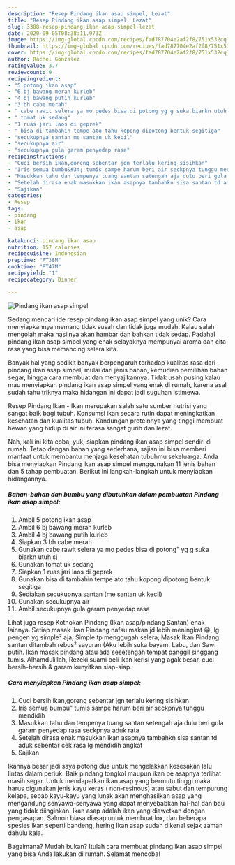 ```yaml
---
description: "Resep Pindang ikan asap simpel, Lezat"
title: "Resep Pindang ikan asap simpel, Lezat"
slug: 3388-resep-pindang-ikan-asap-simpel-lezat
date: 2020-09-05T08:38:11.973Z
image: https://img-global.cpcdn.com/recipes/fad787704e2af2f8/751x532cq70/pindang-ikan-asap-simpel-foto-resep-utama.jpg
thumbnail: https://img-global.cpcdn.com/recipes/fad787704e2af2f8/751x532cq70/pindang-ikan-asap-simpel-foto-resep-utama.jpg
cover: https://img-global.cpcdn.com/recipes/fad787704e2af2f8/751x532cq70/pindang-ikan-asap-simpel-foto-resep-utama.jpg
author: Rachel Gonzalez
ratingvalue: 3.7
reviewcount: 9
recipeingredient:
- "5 potong ikan asap"
- "6 bj bawang merah kurleb"
- "4 bj bawang putih kurleb"
- "3 bh cabe merah"
- " cabe rawit selera ya mo pedes bisa di potong yg g suka biarkn utuh sj"
- " tomat uk sedang"
- "1 ruas jari laos di geprek"
- " bisa di tambahin tempe ato tahu kopong dipotong bentuk segitiga"
- "secukupnya santan me santan uk kecil"
- "secukupnya air"
- "secukupnya gula garam penyedap rasa"
recipeinstructions:
- "Cuci bersih ikan,goreng sebentar jgn terlalu kering sisihkan"
- "Iris semua bumbu&#34; tumis sampe harum beri air seckpnya tunggu mendidih"
- "Masukkan tahu dan tempenya tuang santan setengah aja dulu beri gula garam penyedap rasa seckpnya aduk rata"
- "Setelah dirasa enak masukkan ikan asapnya tambahkn sisa santan td aduk sebentar cek rasa lg mendidih angkat"
- "Sajikan"
categories:
- Resep
tags:
- pindang
- ikan
- asap

katakunci: pindang ikan asap 
nutrition: 157 calories
recipecuisine: Indonesian
preptime: "PT38M"
cooktime: "PT47M"
recipeyield: "1"
recipecategory: Dinner

---
```



![Pindang ikan asap simpel](https://img-global.cpcdn.com/recipes/fad787704e2af2f8/751x532cq70/pindang-ikan-asap-simpel-foto-resep-utama.jpg)

Sedang mencari ide resep pindang ikan asap simpel yang unik? Cara menyiapkannya memang tidak susah dan tidak juga mudah. Kalau salah mengolah maka hasilnya akan hambar dan bahkan tidak sedap. Padahal pindang ikan asap simpel yang enak selayaknya mempunyai aroma dan cita rasa yang bisa memancing selera kita.

Banyak hal yang sedikit banyak berpengaruh terhadap kualitas rasa dari pindang ikan asap simpel, mulai dari jenis bahan, kemudian pemilihan bahan segar, hingga cara membuat dan menyajikannya. Tidak usah pusing kalau mau menyiapkan pindang ikan asap simpel yang enak di rumah, karena asal sudah tahu triknya maka hidangan ini dapat jadi suguhan istimewa.

Resep Pindang Ikan - Ikan merupakan salah satu sumber nutrisi yang sangat baik bagi tubuh. Konsumsi ikan secara rutin dapat meningkatkan kesehatan dan kualitas tubuh. Kandungan proteinnya yang tinggi membuat hewan yang hidup di air ini terasa sangat gurih dan lezat.


Nah, kali ini kita coba, yuk, siapkan pindang ikan asap simpel sendiri di rumah. Tetap dengan bahan yang sederhana, sajian ini bisa memberi manfaat untuk membantu menjaga kesehatan tubuhmu sekeluarga. Anda bisa menyiapkan Pindang ikan asap simpel menggunakan 11 jenis bahan dan 5 tahap pembuatan. Berikut ini langkah-langkah untuk menyiapkan hidangannya.

<!--inarticleads1-->

##### Bahan-bahan dan bumbu yang dibutuhkan dalam pembuatan Pindang ikan asap simpel:

1. Ambil 5 potong ikan asap
1. Ambil 6 bj bawang merah kurleb
1. Ambil 4 bj bawang putih kurleb
1. Siapkan 3 bh cabe merah
1. Gunakan  cabe rawit selera ya mo pedes bisa di potong&#34; yg g suka biarkn utuh sj
1. Gunakan  tomat uk sedang
1. Siapkan 1 ruas jari laos di geprek
1. Gunakan  bisa di tambahin tempe ato tahu kopong dipotong bentuk segitiga
1. Sediakan secukupnya santan (me santan uk kecil)
1. Gunakan secukupnya air
1. Ambil secukupnya gula garam penyedap rasa


Lihat juga resep Kothokan Pindang (Ikan asap/pindang Santan) enak lainnya. Setiap masak Ikan Pindang nafsu makan jd lebih meningkat 😁, lg pengen yg simple² aja, Simple tp menggugah selera, Masak Ikan Pindang santan ditambah rebus² sayuran (Aku lebih suka bayam, Labu, dan Sawi putih. Ikan masak pindang atau ada sesetengah tempat panggil singgang tumis. Alhamdulillah, Rezeki suami beli ikan kerisi yang agak besar, cuci bersih-bersih &amp; garam kunyitkan siap-siap. 

<!--inarticleads2-->

##### Cara menyiapkan Pindang ikan asap simpel:

1. Cuci bersih ikan,goreng sebentar jgn terlalu kering sisihkan
1. Iris semua bumbu&#34; tumis sampe harum beri air seckpnya tunggu mendidih
1. Masukkan tahu dan tempenya tuang santan setengah aja dulu beri gula garam penyedap rasa seckpnya aduk rata
1. Setelah dirasa enak masukkan ikan asapnya tambahkn sisa santan td aduk sebentar cek rasa lg mendidih angkat
1. Sajikan


Ikannya besar jadi saya potong dua untuk mengelakkan kesesakan lalu lintas dalam periuk. Baik pindang tongkol maupun ikan pe asapnya terlihat masih segar. Untuk mendapatkan ikan asap yang bermutu tinggi maka harus digunakan jenis kayu keras ( non-resinous) atau sabut dan tempurung kelapa, sebab kayu-kayu yang lunak akan menghasilkan asap yang mengandung senyawa-senyawa yang dapat menyebabkan hal-hal dan bau yang tidak diinginkan. Ikan asap adalah ikan yang diawetkan dengan pengasapan. Salmon biasa diasap untuk membuat lox, dan beberapa spesies ikan seperti bandeng, hering Ikan asap sudah dikenal sejak zaman dahulu kala. 

Bagaimana? Mudah bukan? Itulah cara membuat pindang ikan asap simpel yang bisa Anda lakukan di rumah. Selamat mencoba!

